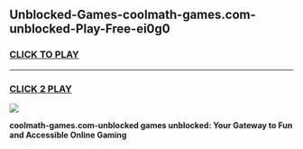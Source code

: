 
## Unblocked-Games-coolmath-games.com-unblocked-Play-Free-ei0g0
<h3>
<a href="https://premium76.site?title=coolmath-games.com-unblocked&ref=12A">CLICK TO PLAY</a></h3>
<hr>

<h3>
<a href="https://premium76.site?title=coolmath-games.com-unblocked&ref=12A">CLICK 2 PLAY</a>
  
</h3>

<a href="https://premium76.site?title=coolmath-games.com-unblocked&ref=12A"><img src="https://clearcache.store/games.png"></a>


**coolmath-games.com-unblocked games unblocked: Your Gateway to Fun and Accessible Online Gaming**
